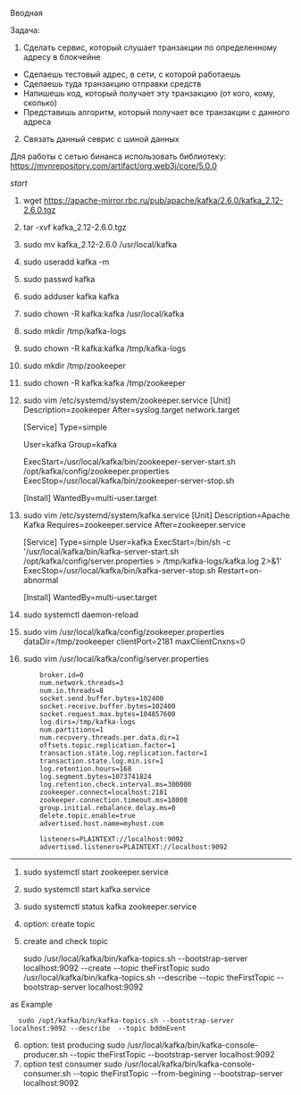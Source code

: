 Вводная

Задача:
1. Сделать сервис, который слушает транзакции по определенному адресу в блокчейне
- Сделаешь тестовый адрес, в сети, с которой работаешь
- Сделаешь туда транзакцию отправки средств
- Напишешь код, который получает эту транзакцию (от кого, кому, сколько)
- Представишь алгоритм, который получает все транзакции с данного адреса
2. Связать данный севрис с шиной данных

Для работы с сетью бинанса использовать библиотеку:
https://mvnrepository.com/artifact/org.web3j/core/5.0.0


*start*
1. wget https://apache-mirror.rbc.ru/pub/apache/kafka/2.6.0/kafka_2.12-2.6.0.tgz
2. tar -xvf kafka_2.12-2.6.0.tgz
3. sudo mv kafka_2.12-2.6.0 /usr/local/kafka
4. sudo useradd kafka -m
5. sudo passwd kafka
6. sudo adduser kafka kafka
7. sudo chown -R kafka:kafka /usr/local/kafka
8. sudo mkdir /tmp/kafka-logs
9. sudo chown -R kafka:kafka /tmp/kafka-logs
10. sudo mkdir /tmp/zookeeper
11. sudo chown -R kafka:kafka /tmp/zookeeper
12. sudo vim /etc/systemd/system/zookeeper.service
    [Unit]
    Description=zookeeper
    After=syslog.target network.target

    [Service]
    Type=simple

    User=kafka
    Group=kafka

    ExecStart=/usr/local/kafka/bin/zookeeper-server-start.sh /opt/kafka/config/zookeeper.properties
    ExecStop=/usr/local/kafka/bin/zookeeper-server-stop.sh

    [Install]
    WantedBy=multi-user.target

13. sudo vim /etc/systemd/system/kafka.service
    [Unit]
    Description=Apache Kafka
    Requires=zookeeper.service
    After=zookeeper.service

    [Service]
    Type=simple
    User=kafka
    ExecStart=/bin/sh -c '/usr/local/kafka/bin/kafka-server-start.sh /opt/kafka/config/server.properties > /tmp/kafka-logs/kafka.log 2>&1'
    ExecStop=/usr/local/kafka/bin/kafka-server-stop.sh
    Restart=on-abnormal

    [Install]
    WantedBy=multi-user.target

14. sudo systemctl daemon-reload
15. sudo vim /usr/local/kafka/config/zookeeper.properties
    dataDir=/tmp/zookeeper
    clientPort=2181
    maxClientCnxns=0
16. sudo vim /usr/local/kafka/config/server.properties

            broker.id=0
            num.network.threads=3
            num.io.threads=8
            socket.send.buffer.bytes=102400
            socket.receive.buffer.bytes=102400
            socket.request.max.bytes=104857600
            log.dirs=/tmp/kafka-logs
            num.partitions=1
            num.recovery.threads.per.data.dir=1
            offsets.topic.replication.factor=1
            transaction.state.log.replication.factor=1
            transaction.state.log.min.isr=1
            log.retention.hours=168
            log.segment.bytes=1073741824
            log.retention.check.interval.ms=300000
            zookeeper.connect=localhost:2181
            zookeeper.connection.timeout.ms=18000
            group.initial.rebalance.delay.ms=0
            delete.topic.enable=true
            advertised.host.name=myhost.com

            listeners=PLAINTEXT://localhost:9092
            advertised.listeners=PLAINTEXT://localhost:9092  

***
1. sudo systemctl start zookeeper.service
2. sudo systemctl start kafka.service
3. sudo systemctl status kafka zookeeper.service
4. option: create topic
5. create and check topic

   sudo /usr/local/kafka/bin/kafka-topics.sh --bootstrap-server localhost:9092 --create --topic theFirstTopic
   sudo /usr/local/kafka/bin/kafka-topics.sh  --describe --topic theFirstTopic --bootstrap-server localhost:9092

as Example

      sudo /opt/kafka/bin/kafka-topics.sh --bootstrap-server localhost:9092 --describe  --topic bddmEvent

6. option: test producing
   sudo /usr/local/kafka/bin/kafka-console-producer.sh --topic theFirstTopic --bootstrap-server localhost:9092
7. option test consumer
   sudo /usr/local/kafka/bin/kafka-console-consumer.sh --topic theFirstTopic --from-begining --bootstrap-server localhost:9092
